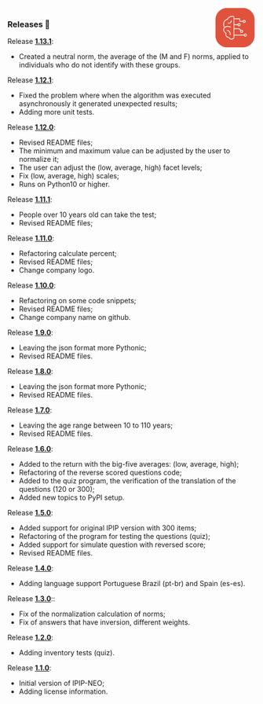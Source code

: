 <img src="https://raw.githubusercontent.com/NeuroQuestAi/neuroquestai.github.io/main/brand/logo/neuroquest-orange-logo.png" align="right" width="80" height="80"/>

### Releases 🎈

Release **[1.13.1](https://github.com/NeuroQuestAi/five-factor-e/releases/tag/v1.13.1)**:

* Created a neutral norm, the average of the (M and F) norms, applied to individuals who do not identify with these groups.

Release **[1.12.1](https://github.com/NeuroQuestAi/five-factor-e/releases/tag/v1.12.1)**:

* Fixed the problem where when the algorithm was executed asynchronously it generated unexpected results;
* Adding more unit tests.

Release **[1.12.0](https://github.com/NeuroQuestAi/five-factor-e/releases/tag/v1.12.0)**:

* Revised README files;
* The minimum and maximum value can be adjusted by the user to normalize it;
* The user can adjust the (low, average, high) facet levels;
* Fix (low, average, high) scales;
* Runs on Python10 or higher.

Release **[1.11.1](https://github.com/NeuroQuestAi/five-factor-e/releases/tag/v1.11.1)**:

* People over 10 years old can take the test;
* Revised README files;

Release **[1.11.0](https://github.com/NeuroQuestAi/five-factor-e/releases/tag/v1.11.0)**:

* Refactoring calculate percent;
* Revised README files;
* Change company logo.

Release **[1.10.0](https://github.com/NeuroQuestAi/five-factor-e/releases/tag/v1.10.0)**:

* Refactoring on some code snippets;
* Revised README files;
* Change company name on github.

Release **[1.9.0](https://github.com/NeuroQuestAi/five-factor-e/releases/tag/v1.9.0)**:

* Leaving the json format more Pythonic;
* Revised README files.

Release **[1.8.0](https://github.com/NeuroQuestAi/five-factor-e/releases/tag/v1.8.0)**:

* Leaving the json format more Pythonic;
* Revised README files.

Release **[1.7.0](https://github.com/NeuroQuestAi/five-factor-e/releases/tag/v1.7.0)**:

* Leaving the age range between 10 to 110 years;
* Revised README files.

Release **[1.6.0](https://github.com/NeuroQuestAi/five-factor-e/releases/tag/v1.6.0)**:

* Added to the return with the big-five averages: (low, average, high);
* Refactoring of the reverse scored questions code;
* Added to the quiz program, the verification of the translation of the questions (120 or 300);
* Added new topics to PyPI setup.

Release **[1.5.0](https://github.com/NeuroQuestAi/five-factor-e/releases/tag/v1.5.0)**:

* Added support for original IPIP version with 300 items;
* Refactoring of the program for testing the questions (quiz);
* Added support for simulate question with reversed score;
* Revised README files.

Release **[1.4.0](https://github.com/NeuroQuestAi/five-factor-e/releases/tag/v1.4.0)**:

* Adding language support Portuguese Brazil (pt-br) and Spain (es-es).

Release **[1.3.0](https://github.com/NeuroQuestAi/five-factor-e/releases/tag/v1.3.0)**::

* Fix of the normalization calculation of norms;
* Fix of answers that have inversion, different weights.

Release **[1.2.0](https://github.com/NeuroQuestAi/five-factor-e/releases/tag/v1.2.0)**:

* Adding inventory tests (quiz).

Release **[1.1.0](https://github.com/NeuroQuestAi/five-factor-e/releases/tag/v1.1.0)**:

* Initial version of IPIP-NEO;
* Adding license information.
